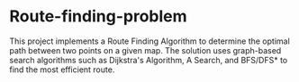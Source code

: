 # Route-finding-problem
This project implements a Route Finding Algorithm to determine the optimal path between two points on a given map. The solution uses graph-based search algorithms such as Dijkstra's Algorithm, A Search, and BFS/DFS* to find the most efficient route.
